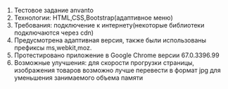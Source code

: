 1. Тестовое задание anvanto
2. Технологии: HTML,CSS,Bootstrap(адаптивное меню)
3. Требования: подключение к интернету(некоторые библиотеки подключаются через cdn)
4. Предусмотрена адаптивная версия, также были использованы префиксы ms,webkit,moz. 
5. Протестировано приложение в Google Chrome версии 67.0.3396.99
6. Возможные улучшения: для скорости прогрузки страницы, изображения товаров возможно лучше перевести в формат jpg для уменьшения занимаемого объема памяти